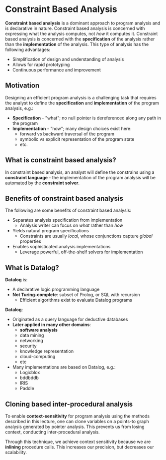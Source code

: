 # Constraint Based Analysis

**Constraint based analysis** is a dominant approach to program analysis and is
declarative in nature. Constraint based analysis is concerned with expressing
what the analysis computes, not *how* it computes it. Constraint based analysis
is concerned with the **specification** of the analysis rather than the
**implementation** of the analysis. This type of analysis has the following
advantages:

* Simplification of design and understanding of analysis
* Allows for rapid prototyping
* Continuous performance and improvement

## Motivation

Designing an efficient program analysis is a challenging task that requires the
analyst to define the **specification** and **implementation** of the program
analysis, e.g.:

* **Specification** - "what"; no null pointer is dereferenced along any path in
the program
* **Implementation** - "how"; many design choices exist here:
  * forward vs backward traversal of the program
  * symbolic vs explicit representation of the program state
  * etc.

## What is constraint based analysis?

In constraint based analysis, an analyst will define the constrains using a
**constraint language** - the implementation of the program analysis will be
automated by the **constraint solver**.

## Benefits of constraint based analysis

The following are some benefits of constraint based analysis:

* Separates analysis specification from implementation
  * Analysis writer can focus on *what* rather than *how*
* Yields natural program specifications
  * Constraints are usually *local*, whose conjunctions capture *global*
properties
* Enables sophisticated analysis implementations
  * Leverage powerful, off-the-shelf solvers for implementation

## What is Datalog?

**Datalog** is:

* A declarative logic programming language
* **Not Turing-complete**: subset of Prolog, or SQL with recursion
  * Efficient algorithms exist to evaluate Datalog programs

**Datalog**:

* Originated as a query language for deductive databases
* **Later applied in many other domains**:
  * **software analysis**
  * data mining
  * networking
  * security
  * knowledge representation
  * cloud-computing
  * etc
* Many implementations are based on Datalog, e.g.:
  * Logicblox
  * bddbddb
  * IRIS
  * Paddle

## Cloning based inter-procedural analysis

To enable **context-sensitivity** for program analysis using the methods
described in this lecture, one can clone variables on a points-to graph
analysis generated by pointer analysis. This prevents us from losing context,
conducting inter-procedural analysis.

Through this technique, we achieve context sensitivity because we are
**inlining** procedure calls. This increases our precision, but decreases our
scalability. 